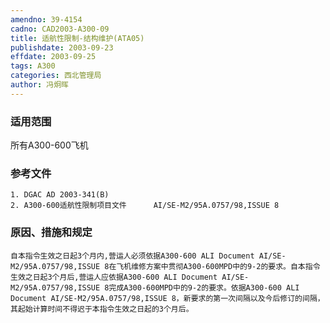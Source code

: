 ```yaml
---
amendno: 39-4154  
cadno: CAD2003-A300-09  
title: 适航性限制-结构维护(ATA05)  
publishdate: 2003-09-23  
effdate: 2003-09-25  
tags: A300  
categories: 西北管理局  
author: 冯炯晖  
---
```

  
### 适用范围  
所有A300-600飞机  
  
<!--more-->  
### 参考文件  
    1. DGAC AD 2003-341(B)  
    2. A300-600适航性限制项目文件      AI/SE-M2/95A.0757/98,ISSUE 8  
  
### 原因、措施和规定  
    自本指令生效之日起3个月内,营运人必须依据A300-600 ALI Document AI/SE-M2/95A.0757/98,ISSUE 8在飞机维修方案中贯彻A300-600MPD中的9-2的要求。自本指令生效之日起3个月后,营运人应依据A300-600 ALI Document AI/SE-M2/95A.0757/98,ISSUE 8完成A300-600MPD中的9-2的要求。依据A300-600 ALI Document AI/SE-M2/95A.0757/98,ISSUE 8，新要求的第一次间隔以及今后修订的间隔，其起始计算时间不得迟于本指令生效之日起的3个月后。  
